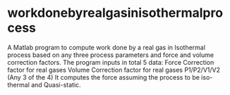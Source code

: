 # workdonebyrealgasinisothermalprocess
A Matlab program to compute work done by a real gas in Isothermal process based on any three process parameters and force and volume correction factors.
The program inputs in total 5 data:
Force Correction factor for real gases
Volume Correction factor for real gases
P1/P2/V1/V2 (Any 3 of the 4)
It computes the force assuming the process to be iso-thermal and Quasi-static.
